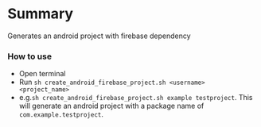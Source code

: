 # Summary
Generates an android project with firebase dependency
### How to use
- Open terminal
- Run `sh create_android_firebase_project.sh <username> <project_name>`
- e.g.`sh create_android_firebase_project.sh example testproject`. This will generate an android project with a package name of `com.example.testproject`.
